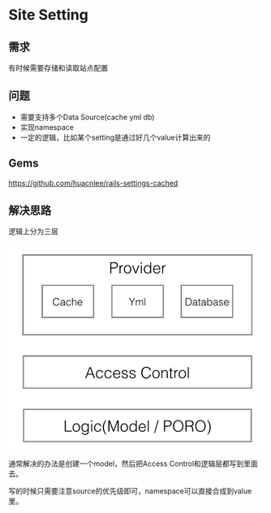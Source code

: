 # Site Setting
## 需求
有时候需要存储和读取站点配置

## 问题
- 需要支持多个Data Source(cache yml db)
- 实现namespace
- 一定的逻辑，比如某个setting是通过好几个value计算出来的

## Gems
https://github.com/huacnlee/rails-settings-cached

## 解决思路
逻辑上分为三层

![Setting](https://github.com/adamshen/rails_problem/blob/master/images/setting.png)

通常解决的办法是创建一个model，然后把Access Control和逻辑层都写到里面去。

写的时候只需要注意source的优先级即可，namespace可以直接合成到value里。
